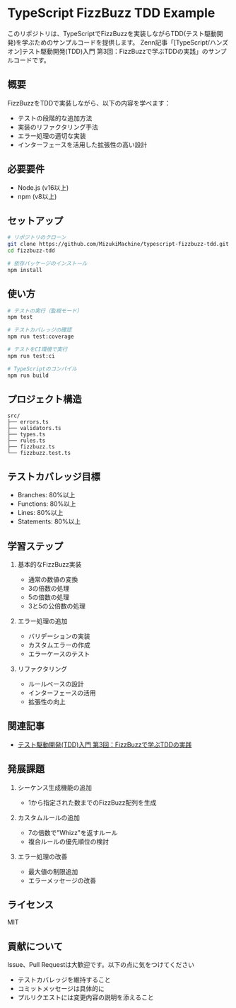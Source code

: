 # TypeScript FizzBuzz TDD Example

このリポジトリは、TypeScriptでFizzBuzzを実装しながらTDD(テスト駆動開発)を学ぶためのサンプルコードを提供します。
Zenn記事「[TypeScript/ハンズオン]テスト駆動開発(TDD)入門 第3回：FizzBuzzで学ぶTDDの実践」のサンプルコードです。

## 概要

FizzBuzzをTDDで実装しながら、以下の内容を学べます：

- テストの段階的な追加方法
- 実装のリファクタリング手法
- エラー処理の適切な実装
- インターフェースを活用した拡張性の高い設計

## 必要要件

- Node.js (v16以上)
- npm (v8以上)

## セットアップ

```bash
# リポジトリのクローン
git clone https://github.com/MizukiMachine/typescript-fizzbuzz-tdd.git
cd fizzbuzz-tdd

# 依存パッケージのインストール
npm install
```

## 使い方

```bash
# テストの実行（監視モード）
npm test

# テストカバレッジの確認
npm run test:coverage

# テストをCI環境で実行
npm run test:ci

# TypeScriptのコンパイル
npm run build
```

## プロジェクト構造

```
src/
├── errors.ts
├── validators.ts
├── types.ts
├── rules.ts
├── fizzbuzz.ts
└── fizzbuzz.test.ts
```

## テストカバレッジ目標

- Branches: 80%以上
- Functions: 80%以上
- Lines: 80%以上
- Statements: 80%以上

## 学習ステップ

1. 基本的なFizzBuzz実装
   - 通常の数値の変換
   - 3の倍数の処理
   - 5の倍数の処理
   - 3と5の公倍数の処理

2. エラー処理の追加
   - バリデーションの実装
   - カスタムエラーの作成
   - エラーケースのテスト

3. リファクタリング
   - ルールベースの設計
   - インターフェースの活用
   - 拡張性の向上

## 関連記事

- [テスト駆動開発(TDD)入門 第3回：FizzBuzzで学ぶTDDの実践](https://zenn.dev/nezumizuki/articles/c24df235f7333d)

## 発展課題

1. シーケンス生成機能の追加
   - 1から指定された数までのFizzBuzz配列を生成

2. カスタムルールの追加
   - 7の倍数で"Whizz"を返すルール
   - 複合ルールの優先順位の検討

3. エラー処理の改善
   - 最大値の制限追加
   - エラーメッセージの改善

## ライセンス

MIT

## 貢献について

Issue、Pull Requestは大歓迎です。以下の点に気をつけてください

- テストカバレッジを維持すること
- コミットメッセージは具体的に
- プルリクエストには変更内容の説明を添えること

